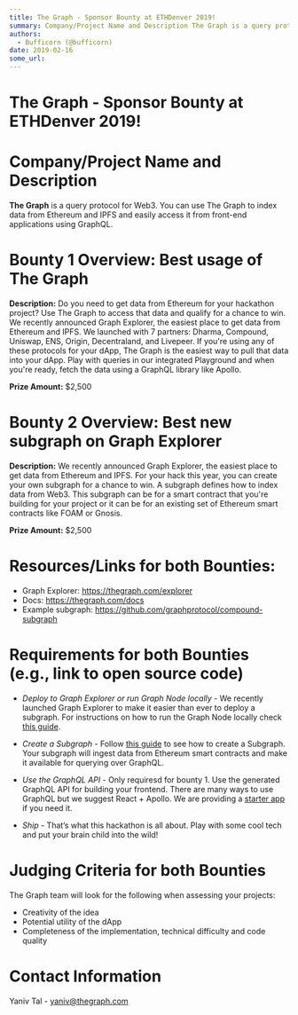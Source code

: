 ```yaml
---
title: The Graph - Sponsor Bounty at ETHDenver 2019!
summary: Company/Project Name and Description The Graph is a query protocol for Web3. You can use The Graph to index data from Ethereum and IPFS and easily access it from front-end applications using GraphQL. Bounty 1 Overview- Best usage of The Graph Description- Do you need to get data from Ethereum for your hackathon project? Use The Graph to access that data and qualify for a chance to win. We recently announced Graph Explorer, the easiest place to get data from Ethereum and IPFS. We launched with 7
authors:
  - Bufficorn (@bufficorn)
date: 2019-02-16
some_url: 
---
```


# The Graph - Sponsor Bounty at ETHDenver 2019!

# Company/Project Name and Description

**The Graph** is a query protocol for Web3. You can use The Graph to index data from Ethereum and IPFS and easily access it from front-end applications using GraphQL.

# Bounty 1 Overview: Best usage of The Graph

**Description:** Do you need to get data from Ethereum for your hackathon project? Use The Graph to access that data and qualify for a chance to win. We recently announced Graph Explorer, the easiest place to get data from Ethereum and IPFS. We launched with 7 partners: Dharma, Compound, Uniswap, ENS, Origin, Decentraland, and Livepeer. If you're using any of these protocols for your dApp, The Graph is the easiest way to pull that data into your dApp. Play with queries in our integrated Playground and when you're ready, fetch the data using a GraphQL library like Apollo.

**Prize Amount:** $2,500

# Bounty 2 Overview: Best new subgraph on Graph Explorer

**Description:** We recently announced Graph Explorer, the easiest place to get data from Ethereum and IPFS. For your hack this year, you can create your own subgraph for a chance to win. A subgraph defines how to index data from Web3. This subgraph can be for a smart contract that you're building for your project or it can be for an existing set of Ethereum smart contracts like FOAM or Gnosis.

**Prize Amount:** $2,500



# Resources/Links for both Bounties:
- Graph Explorer: https://thegraph.com/explorer
- Docs: https://thegraph.com/docs
- Example subgraph: https://github.com/graphprotocol/compound-subgraph

# Requirements for both Bounties (e.g., link to open source code)
- *Deploy to Graph Explorer or run Graph Node locally* - We recently launched Graph Explorer to make it easier than ever to deploy a subgraph. For instructions on how to run the Graph Node locally check [this guide](https://thegraph.com/docs/quick-start#local-development).

- *Create a Subgraph* - Follow [this guide](https://thegraph.com/docs/define-a-subgraph) to see how to create a Subgraph. Your subgraph will ingest data from Ethereum smart contracts and make it available for querying over GraphQL.

- *Use the GraphQL API* - Only requiresd for bounty 1. Use the generated GraphQL API for building your frontend. There are many ways to use GraphQL but we suggest React + Apollo. We are providing a [starter app](https://github.com/graphprotocol/ethdenver-dapp/) if you need it.

- *Ship* - That’s what this hackathon is all about. Play with some cool tech and put your brain child into the wild!

# Judging Criteria for both Bounties

The Graph team will look for the following when assessing your projects:

- Creativity of the idea
- Potential utility of the dApp
- Completeness of the implementation, technical difficulty and code quality

# Contact Information

Yaniv Tal - yaniv@thegraph.com



